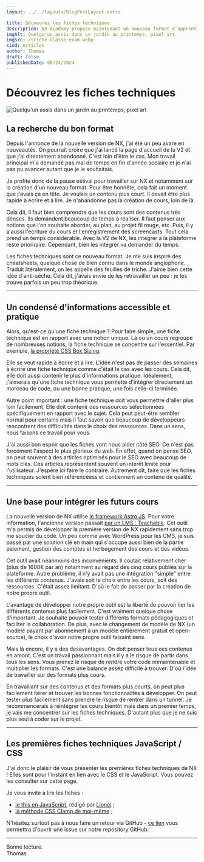 ```yaml
---
layout: ../../layouts/BlogPostLayout.astro

title: Découvrez les fiches techniques
description: NX Academy propose maintenant un nouveau format d'apprentissage les fiches techniques. Elles vous permettent d'apprendre rapidement une notion clé.
imgAlt: Quelqu'un assis dans un jardin au printemps, pixel art
imgSrc: /triche-classe-exam.webp
kind: Articles
author: Thomas
draft: false
publishedDate: 08/24/2024
---
```


# Découvrez les fiches techniques

![Quelqu'un assis dans un jardin au printemps, pixel art](/triche-classe-exam.webp)


## La recherche du bon format

Depuis l'annonce de la nouvelle version de NX, j'ai été un peu avare en nouveautés. On pourrait croire que j'ai lancé la page d'accueil de la V2 et que j'ai directement abandonné. C'est loin d'être le cas. Mon travail principal m'a demandé pas mal de temps en fin d'année scolaire et je n'ai pas pu avancer autant que je le souhaitais.


Je profite donc de la pause estival pour travailler sur NX et notamment sur la création d'un nouveau format. Pour être honnête, cela fait un moment que j'avais ça en tête. Je voulais un contenu plus court. Il devait être plus rapide à écrire et à lire. Je n'abandonne pas la création de cours, loin de là.


Cela dit, il faut bien comprendre que les cours sont des contenus très denses. Ils demandent beaucoup de temps à réaliser. Il faut penser aux notions que l'on souhaite aborder, au plan, au projet fil rouge, etc. Puis, il y a aussi l'écriture du cours et l'enregistrement des screencasts. Tout cela prend un temps considérable. Avec la V2 de NX, les intégrer à la plateforme reste prioriraire. Cependant, bien les intégrer va demander du temps.


Les fiches techniques sont ce nouveau format. Je me suis inspiré des cheatsheets, quelque chose de bien connu dans le monde anglophone. Traduit litéralement, on les appelle des feuilles de triche. J'aime bien cette idée d'anti-sèche. Cela dit, j'avais envie de les retravailler un peu : je les trouve parfois un peu trop théorique.


---


## Un condensé d'informations accessible et pratique

Alors, qu'est-ce qu'une fiche technique ? Pour faire simple, une fiche technique est en rapport avec une notion unique. Là où un cours regroupe de nombreuses notions, la fiche technique se concentre sur l'essentiel. Par exemple, [la propriété CSS Box Sizing](/fiches/comprendre-la-propriete-css-box-sizing).


Elle se veut rapide à écrire et à lire. L'idée n'est pas de passer des semaines à écrire une fiche technique comme c'était le cas avec les cours. Cela dit, elle doit aussi contenir le plus d'informations pratique. Idéalement, j'aimerais qu'une fiche technique vous permette d'intégrer directement un morceau de code, ou une bonne pratique, une fois celle-ci terminée.


Autre point important : une fiche technique doit vous permettre d'aller plus loin facilement. Elle doit contenir des ressources sélectionnées spécifiquement en rapport avec le sujet. Cela peut peut-être sembler normal pour certains mais il faut savoir que beaucoup de développeurs rencontrent des difficultés dans le choix des ressources. Dans un sens, nous faisons ce travail pour vous.


J'ai aussi bon espoir que les fiches vont nous aider côté SEO. Ce n'est pas forcément l'aspect le plus glorieux du web. En effet, quand on pense SEO, on peut souvent à des articles optimisés pour le SEO avec beaucoup de mots clés. Ces articles représentent souvent un interêt limité pour l'utilisateur. J'espère ici faire le contraire. Autrement dit, faire que les fiches techniques soient bien référencéess et contiennent un contenu de qualité.


---


## Une base pour intégrer les futurs cours

La nouvelle version de NX utilise [le framework Astro JS](https://astro.build/). Pour votre information, l'ancienne version passait [par un LMS : Teachable](https://teachable.com/). Cet outil m'a permis de développer la première version de NX rapidement sans trop me soucier du code. Un peu comme avec WordPress pour les CMS, je suis passé par une solution clé en main qui s'occupe aussi bien de la partie paiement, gestion des comptes et herbegement des cours et des vidéos.


Cet outil avait néanmoins des inconvénients. Il coutait relativement cher (plus de 1600€ par an) notamment au regard des cinq cours publiés sur la plateforme. Autre problème, il n'y avait pas une intégration "simple" entre les différents contenus. J'avais soit le choix entre les cours, soit des ressources. C'était assez limitant. D'où le fait de passer par la création de notre propre outil.


L'avantage de développer notre propre outil est la liberté de pouvoir lier les différents contenus plus facilement. C'est vraiment quelque chose d'important. Je souhaite pouvoir tester différents formats pédagogiques et faciliter la collaboration. De plus, avec le changement de modèle de NX (un modèle payant par abonnement à un modèle entièrement gratuit et open-source), le choix d'avoir notre propre outil faisaint sens.


Mais là encore, il y a des desavantages. On doit penser tous ces contenus en amont. C'est un travail passionnant mais il y a le risque de partir dans tous les sens. Vous prenez le risque de rendre votre code immaintenable et multiplier les formats. C'est une balance assez difficile à trouver. D'où l'idée de travailler sur des formats plus cours.


En travaillant sur des contenus et des formats plus courts, on peut plus facilement itérer et trouver les bonnes fonctionnalités à développer. On peut tester plus facilement sans prendre le risque de rentrer dans un tunnel. Je recommencerais à réintégrer les cours bientôt mais dans un premier temps, je vais me concentrer sur les fiches techniques. D'autant plus que je ne suis plus seul à coder sur le projet.


---


## Les premières fiches techniques JavaScript / CSS


J'ai donc le plaisir de vous présenter les premières fiches techniques de NX ! Elles sont pour l'instant en lien avec le CSS et le JavaScript. Vous pouvez les consulter sur cette page.

Je vous invite à lire les fiches :
- [le this en JavaScript](/fiches/comprendre-la-propriete-css-box-sizing), rédigé par [Lionel](https://github.com/Escanor1986) ;
- [la méthode CSS Clamp de moi-même](/fiches/comprendre-la-propriete-css-box-sizing) ;


N'hésitez surtout pas à nous faire un retour via GitHub - [ce lien](https://github.com/nx-academy/nx-academy.github.io/issues/new) vous permettra d'ouvrir une issue sur notre repository GitHub.

---


Bonne lecture.
<br>
<span class="author">Thomas</span>
